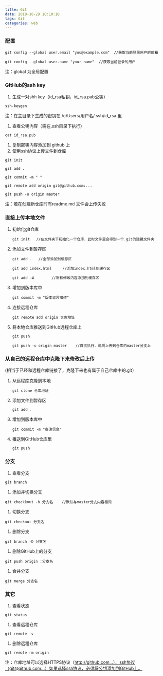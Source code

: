 ```yaml
---
title: Git
date: 2018-10-29 10:10:10
tags: Git
categories: web
---
```


### 配置

```
git config --global user.email "you@example.com"  //获取当前登录用户的邮箱

git config --global user.name "your name"  //获取当前登录的用户
```

注：global 为全局配置
<!-- more -->
### GitHub的ssh key

1. 生成一对shh key（id_rsa私钥，id_rsa.pub公钥）

```
ssh-keygen
```

注：在主目录下生成的密钥在 /c/Users/用户名/.ssh/id_rsa 里

1. 查看公钥内容（需在.ssh目录下执行）

```
cat id_rsa.pub
```

1. 复制密钥内容添加到 github 上
2. 使用ssh协议上传文件到仓库

```
git init

git add .

git commit -m " "

git remote add origin git@github.com:...

git push -u origin master
```

注：若在创建新仓库时有readme.md 文件会上传失败

### **直接上传本地文件**

1. 初始化git仓库

   ```
   git init   //在文件夹下初始化一个仓库，此时文件里会得到一个.git的隐藏文件夹
   ```

2. 添加文件到暂存区

   ```
   git add .   //全部添加到缓存区

   git add index.html     //添加index.html到缓存区

   git add —A        //所有修改内容添加到缓存区
   ```

3. 增加到版本库中

   ```
   git commit -m "版本留言描述"
   ```

4. 连接远程仓库

   ```
   git remote add origin 仓库地址
   ```

5. 将本地仓库推送到GitHub远程仓库上

   ```
   git push 

   git push -u origin master    //首次执行，说明上传到仓库的master分支上
   ```

### 从自己的远程仓库中克隆下来修改后上传

(相当于已经和远程仓库链接了，克隆下来也有属于自己仓库中的.git）

1. 从远程库克隆到本地

   ```
   git clone 仓库地址
   ```

2. 添加文件到暂存区

   ```
   git add .
   ```

3. 增加到版本库中

   ```
   git commit -m "备注信息"
   ```

4. 推送到GitHub仓库里

   ```
   git push
   ```

### 分支

1. 查看分支

```
git branch
```

1. 添加并切换分支

```
git checkkout -b 分支名    //默认与master分支内容相同
```

1. 切换分支

```
git checkout 分支名
```

1. 删除分支

```
git branch -D 分支名
```

1. 删除GitHub上的分支

```
git push origin :分支名
```

1. 合并分支

```
git merge 分支名
```

### 其它

1. 查看状态

```
git status
```

1. 查看远程仓库

```
git remote -v
```

1. 删除远程仓库

```
git remote rm origin
```

注：仓库地址可以选择HTTPS协议（http://github.com...）、ssh协议（git@github.com...）如果选择ssh协议，必须将公钥添加到GitHub上。